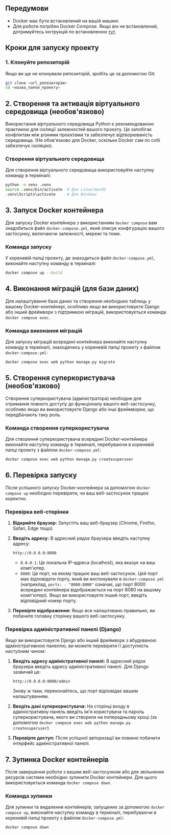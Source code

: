 ## Передумови

- Docker має бути встановлений на вашій машині.
- Для роботи потрібен Docker Compose. Якщо він не встановлений, дотримуйтесь інструкцій по встановленню [тут](https://docs.docker.com/compose/install/).

## Кроки для запуску проекту

### 1. Клонуйте репозиторій

Якщо ви ще не клонували репозиторій, зробіть це за допомогою Git:

```bash
git clone <url_репозиторію>
cd <назва_папки_проекту>
```
## 2. Створення та активація віртуального середовища (необов'язково)

Використання віртуального середовища Python є рекомендованою практикою для ізоляції залежностей вашого проєкту. Це запобігає конфліктам між різними проєктами та забезпечує відтворюваність середовища. (Не обов'язково для Docker, оскільки Docker сам по собі забезпечує ізоляцію).

### Створення віртуального середовища

Для створення віртуального середовища використовуйте наступну команду в терміналі:

```bash
python -m venv .venv
source .venv/bin/activate  # Для Linux/macOS
.venv\Scripts\activate     # Для Windows
```
## 3. Запуск Docker контейнера

Для запуску Docker контейнера з використанням `docker compose` вам знадобиться файл `docker-compose.yml`, який описує конфігурацію вашого застосунку, включаючи залежності, мережі та томи.

### Команда запуску

У кореневій папці проекту, де знаходиться файл `docker-compose.yml`, виконайте наступну команду в терміналі:

```bash
docker compose up --build
```

## 4. Виконання міграцій (для бази даних)

Для налаштування бази даних та створення необхідних таблиць у вашому Docker-контейнері, особливо якщо ви використовуєте Django або інший фреймворк з підтримкою міграцій, використовується команда `docker compose exec`.

### Команда виконання міграцій

Для запуску міграцій всередині контейнера виконайте наступну команду в терміналі, знаходячись у кореневій папці проекту з файлом `docker-compose.yml`:

```bash
docker compose exec web python manage.py migrate
```

## 5. Створення суперкористувача (необов'язково)

Створення суперкористувача (адміністратора) необхідне для отримання повного доступу до функціоналу вашого веб-застосунку, особливо якщо ви використовуєте Django або інші фреймворки, що передбачають таку роль.

### Команда створення суперкористувача

Для створення суперкористувача всередині Docker-контейнера виконайте наступну команду в терміналі, перебуваючи в кореневій папці проекту з файлом `docker-compose.yml`:

```bash
docker compose exec web python manage.py createsuperuser
```

## 6. Перевірка запуску

Після успішного запуску Docker-контейнера за допомогою `docker compose up` необхідно перевірити, чи ваш веб-застосунок працює коректно.

### Перевірка веб-сторінки

1.  **Відкрийте браузер:** Запустіть ваш веб-браузер (Chrome, Firefox, Safari, Edge тощо).

2.  **Введіть адресу:** В адресний рядок браузера введіть наступну адресу:

    ```
    http://0.0.0.0:8080
    ```

    *   `0.0.0.1`: Це локальна IP-адреса (localhost), яка вказує на ваш комп'ютер.
    *   `8080`: Це порт, на якому працює ваш веб-застосунок. Цей порт має відповідати порту, який ви експонували в `docker-compose.yml` (наприклад, `ports: - "8080:8000"` означає, що порт 8000 всередині контейнера відображається на порт 8080 на вашому комп'ютері). Якщо ви використовуєте інший порт, введіть відповідний номер порту.

3.  **Перевірте відображення:** Якщо все налаштовано правильно, ви побачите головну сторінку вашого веб-застосунку.

### Перевірка адміністративної панелі (Django)

Якщо ви використовуєте Django або інший фреймворк з вбудованою адміністративною панеллю, ви можете перевірити її доступність наступним чином:

1.  **Введіть адресу адміністративної панелі:** В адресний рядок браузера введіть адресу адміністративної панелі. Для Django зазвичай це:

    ```
    http://0.0.0.0:8080/admin
    ```

    Знову ж таки, переконайтесь, що порт відповідає вашим налаштуванням.

2.  **Введіть дані суперкористувача:** На сторінці входу в адміністративну панель введіть ім'я користувача та пароль суперкористувача, якого ви створили на попередньому кроці (за допомогою `docker compose exec web python manage.py createsuperuser`).

3.  **Перевірте доступ:** Після успішної авторизації ви повинні побачити інтерфейс адміністративної панелі.

## 7. Зупинка Docker контейнерів

Після завершення роботи з вашим веб-застосунком або для звільнення ресурсів системи необхідно зупинити Docker контейнери. Для цього використовується команда `docker compose down`.

### Команда зупинки

Для зупинки та видалення контейнерів, запущених за допомогою `docker compose up`, виконайте наступну команду в терміналі, перебуваючи в кореневій папці проекту з файлом `docker-compose.yml`:

```bash
docker compose down
```

